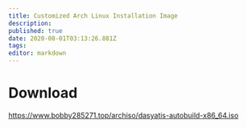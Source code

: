 ```yaml
---
title: Customized Arch Linux Installation Image
description: 
published: true
date: 2020-08-01T03:13:26.881Z
tags: 
editor: markdown
---
```


# Download
https://www.bobby285271.top/archiso/dasyatis-autobuild-x86_64.iso